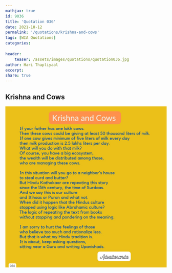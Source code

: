 ```yaml
---
mathjax: true
id: 9036
title: 'Quotation 036'
date: 2021-10-12
permalink: '/quotations/krishna-and-cows'
tags: [WIA Quotations] 
categories: 

header:
    teaser: /assets/images/quotations/quotation036.jpg
author: Hari Thapliyaal 
excerpt:
share: true 
---
```


## Krishna and Cows

![Krishna and Cows](/assets/images/quotations/quotation036.jpg)

